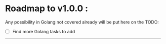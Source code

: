 
Roadmap to v1.0.0 :
===================

Any possibility in Golang not covered already will be put here on the TODO:

- [ ] Find more Golang tasks to add

***

